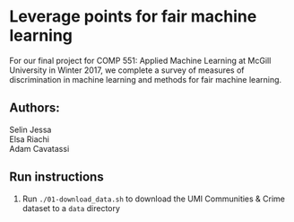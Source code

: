# Leverage points for fair machine learning

For our final project for COMP 551: Applied Machine Learning at McGill University in Winter 2017, we complete a survey of measures of discrimination in machine learning and methods for fair machine learning.

## Authors:  
Selin Jessa  
Elsa Riachi  
Adam Cavatassi  

## Run instructions
1. Run `./01-download_data.sh` to download the UMI Communities & Crime dataset to a `data` directory